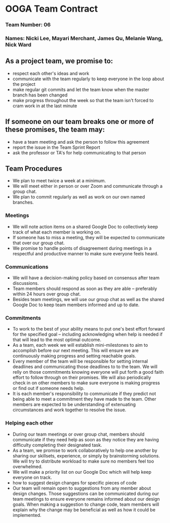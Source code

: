 # OOGA Team Contract
### Team Number: 06
### Names: Nicki Lee, Mayari Merchant, James Qu, Melanie Wang, Nick Ward


## As a project team, we promise to:
* respect each other's ideas and work
* communicate with the team regularly to keep everyone in the loop about the project
* make regular git commits and let the team know when the master branch has been changed
* make progress throughout the week so that the team isn't forced to cram work in at the last minute

## If someone on our team breaks one or more of these promises, the team may:
* have a team meeting and ask the person to follow this agreement
* report the issue in the Team Sprint Report
* ask the professor or TA's for help communicating to that person


## Team Procedures
* We plan to meet twice a week at a minimum.
* We will meet either in person or over Zoom and communicate through a group chat.
* We plan to commit regularly as well as work on our own named branches.


### Meetings
* We will note action items on a shared Google Doc to collectively keep track of what each 
member is working on.
* If someone has to miss a meeting, they will be expected to communicate that over our group chat.
* We promise to handle points of disagreement during meetings in a respectful and productive
manner to make sure everyone feels heard. 


### Communications
* We will have a decision-making policy based on consensus after team discussions.
* Team members should respond as soon as they are able – preferably within 24 hours over group chat.
* Besides team meetings, we will use our group chat as well as the shared Google Doc to keep
team members informed and up to date.


### Commitments
* To work to the best of your ability means to put one's best effort forward for the specified goal – including 
acknowledging when help is needed if that will lead to the most optimal outcome. 
* As a team, each week we will establish mini-milestones to aim to accomplish before our next meeting. This will
ensure we are continuously making progress and setting reachable goals. 
* Every member of the team will be responsible for setting internal deadlines and communicating those deadlines to
to the team. We will relly on those commitments knowing everyone will put forth a good faith effort to follow 
through on their promises. We will also periodically check in on other members to make sure everyone is making progress
or find out if someone needs help. 
* It is each member's responsibility to communicate if they predict not being able to meet a commitment they have 
made to the team. Other members are expected to be understanding of extenuating circumstances and work together to
resolve the issue. 


### Helping each other
* During our team meetings or over group chat, members should communicate if they need help as soon as they notice
they are having difficulty completing their designated task. 
* As a team, we promise to work collaboratively to help one another by sharing our skillsets, experience,
or simply by brainstorming solutions. We will try to distribute workload to make sure no members feel too overwhelmed.
* We will make a priority list on our Google Doc which will help keep everyone on track.
* how to suggest design changes for specific pieces of code
* Our team will remain open to suggestions from any member about design changes. Those suggestions can be communicated
during our team meetings to ensure everyone remains informed about our design goals. When making a suggestion to change 
code, team members will explain why the change may be beneficial as well as how it could be implemented.